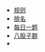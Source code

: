 - [规则](http://board.cruelcoding.com/rules.html)
- [排名](http://rank.cruelcoding.com/)
- [每日一题](https://docs.google.com/spreadsheets/d/1kBGyRsSdbGDu7DzjQcC-UkZjZERdrP8-_QyVGXHSrB8/edit#gid=0)
- [八股子群](http://fundamental.cruelcoding.com/)
-